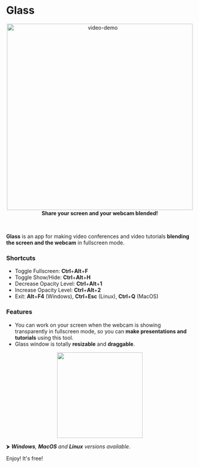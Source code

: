 # Glass

<p align="center">
	<img src="https://s7.gifyu.com/images/output77591528be0f4ccb.gif" alt="video-demo" width="500">
	</br>
	<strong align="center">Share your screen and your webcam blended!</strong>
</p>

<br>

**Glass** is an app for making video conferences and video tutorials **blending the screen and the webcam** in fullscreen mode.

### Shortcuts
- Toggle Fullscreen: **Ctrl**+**Alt**+**F**
- Toggle Show/Hide: **Ctrl**+**Alt**+**H**
- Decrease Opacity Level: **Ctrl**+**Alt**+**1**
- Increase Opacity Level: **Ctrl**+**Alt**+**2**
- Exit: **Alt**+**F4** (Windows), **Ctrl**+**Esc** (Linux), **Ctrl**+**Q** (MacOS)

### Features
- You can work on your screen when the webcam is showing transparently in fullscreen mode, so you can **make presentations and tutorials** using this tool.
- Glass window is totally **resizable** and **draggable**.

<p align="center"><a href="https://github.com/jersonlatorre/webcam-glass/releases/latest"><img src="https://i.imgur.com/LKSKpt3.png" width="230" /></a></p>

⮞ ***Windows**, **MacOS** and **Linux** versions available.*

Enjoy! It's free!
